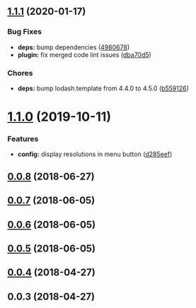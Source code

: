 <a name="1.1.1"></a>
## [1.1.1](https://github.com/chrisboustead/videojs-hls-quality-selector/compare/v1.1.0...v1.1.1) (2020-01-17)

### Bug Fixes

* **deps:** bump dependencies ([4980678](https://github.com/chrisboustead/videojs-hls-quality-selector/commit/4980678))
* **plugin:** fix merged code lint issues ([dba70d5](https://github.com/chrisboustead/videojs-hls-quality-selector/commit/dba70d5))

### Chores

* **deps:** bump lodash.template from 4.4.0 to 4.5.0 ([b559126](https://github.com/chrisboustead/videojs-hls-quality-selector/commit/b559126))

<a name="1.1.0"></a>
# [1.1.0](https://github.com/chrisboustead/videojs-hls-quality-selector/compare/v1.0.5...v1.1.0) (2019-10-11)

### Features

* **config:** display resolutions in menu button ([d285eef](https://github.com/chrisboustead/videojs-hls-quality-selector/commit/d285eef))

<a name="0.0.8"></a>
## [0.0.8](https://github.com/chrisboustead/videojs-hls-quality-selector/compare/v0.0.7...v0.0.8) (2018-06-27)

<a name="0.0.7"></a>
## [0.0.7](https://github.com/chrisboustead/videojs-hls-quality-selector/compare/v0.0.6...v0.0.7) (2018-06-05)

<a name="0.0.6"></a>
## [0.0.6](https://github.com/chrisboustead/videojs-hls-quality-selector/compare/v0.0.5...v0.0.6) (2018-06-05)

<a name="0.0.5"></a>
## [0.0.5](https://github.com/chrisboustead/videojs-hls-quality-selector/compare/v0.0.4...v0.0.5) (2018-06-05)

<a name="0.0.4"></a>
## [0.0.4](https://github.com/chrisboustead/videojs-hls-quality-selector/compare/v0.0.3...v0.0.4) (2018-04-27)

<a name="0.0.3"></a>
## 0.0.3 (2018-04-27)

